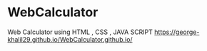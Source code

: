# WebCalculator
Web Calculator using HTML , CSS , JAVA SCRIPT 
 https://george-khalil29.github.io/WebCalculator.github.io/
